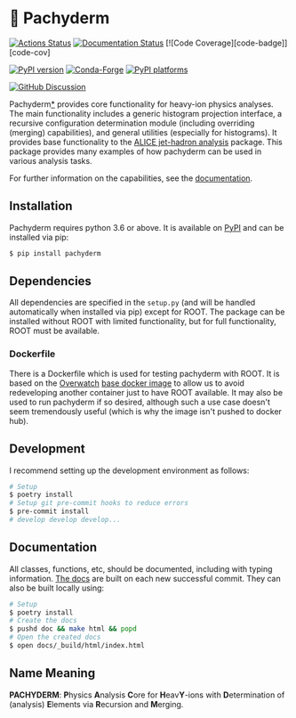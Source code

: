 # 🐘 Pachyderm

[![Actions Status][actions-badge]][actions-link]
[![Documentation Status][rtd-badge]][rtd-link]
[![Code Coverage][code-badge]][code-cov]

[![PyPI version][pypi-version]][pypi-link]
[![Conda-Forge][conda-badge]][conda-link]
[![PyPI platforms][pypi-platforms]][pypi-link]

[![GitHub Discussion][github-discussions-badge]][github-discussions-link]

<!-- SPHINX-START -->

<!-- prettier-ignore-start -->
[actions-badge]:            https://github.com/raymondEhlers/pachyderm/workflows/CI/badge.svg
[actions-link]:             https://github.com/raymondEhlers/pachyderm/actions
[code-cov-link]:            https://codecov.io/gh/raymondEhlers/pachyderm
[code-cov-badge]:           https://codecov.io/gh/raymondEhlers/pachyderm/branch/main/graph/badge.svg
[conda-badge]:              https://img.shields.io/conda/vn/conda-forge/pachyderm
[conda-link]:               https://github.com/conda-forge/pachyderm-feedstock
[github-discussions-badge]: https://img.shields.io/static/v1?label=Discussions&message=Ask&color=blue&logo=github
[github-discussions-link]:  https://github.com/raymondEhlers/pachyderm/discussions
[pypi-link]:                https://pypi.org/project/pachyderm/
[pypi-platforms]:           https://img.shields.io/pypi/pyversions/pachyderm
[pypi-version]:             https://img.shields.io/pypi/v/pachyderm
[rtd-badge]:                https://readthedocs.org/projects/pachyderm-heavy-ion/badge/?version=latest
[rtd-link]:                 https://pachyderm-heavy-ion.readthedocs.io/en/latest/?badge=latest

<!-- prettier-ignore-end -->

Pachyderm[\*](#name-meaning) provides core functionality for heavy-ion physics analyses. The main
functionality includes a generic histogram projection interface, a recursive configuration determination
module (including overriding (merging) capabilities), and general utilities (especially for histograms). It
provides base functionality to the [ALICE jet-hadron
analysis](https://github.com/raymondEhlers/alice-jet-hadron) package. This package provides many examples of
how pachyderm can be used in various analysis tasks.

For further information on the capabilities, see the
[documentation](https://readthedocs.org/projects/pachyderm-heavy-ion/badge/?version=latest).

## Installation

Pachyderm requires python 3.6 or above. It is available on [PyPI](https://pypi.org/project/pachyderm/) and can
be installed via pip:

```bash
$ pip install pachyderm
```

## Dependencies

All dependencies are specified in the `setup.py` (and will be handled automatically when installed via pip)
except for ROOT. The package can be installed without ROOT with limited functionality, but for full
functionality, ROOT must be available.

### Dockerfile

There is a Dockerfile which is used for testing pachyderm with ROOT. It is based on the
[Overwatch](https://github.com/raymondEhlers/OVERWATCH) [base docker
image](https://hub.docker.com/r/rehlers/overwatch-base/) to allow us to avoid redeveloping another container
just to have ROOT available. It may also be used to run pachyderm if so desired, although such a use case
doesn't seem tremendously useful (which is why the image isn't pushed to docker hub).

## Development

I recommend setting up the development environment as follows:

```bash
# Setup
$ poetry install
# Setup git pre-commit hooks to reduce errors
$ pre-commit install
# develop develop develop...
```

## Documentation

All classes, functions, etc, should be documented, including with typing information. [The
docs](https://pachyderm-heavy-ion.readthedocs.io/en/latest/) are built on each new successful commit. They can
also be built locally using:

```bash
# Setup
$ poetry install
# Create the docs
$ pushd doc && make html && popd
# Open the created docs
$ open docs/_build/html/index.html
```

## Name Meaning

**PACHYDERM**: **P**hysics **A**nalysis **C**ore for **H**eav**Y**-ions with **D**etermination of (analysis)
**E**lements via **R**ecursion and **M**erging.
